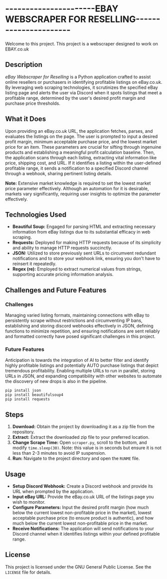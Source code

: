 # ----------------------EBAY WEBSCRAPER FOR RESELLING----------------------

Welcome to this project. This project is a webscraper designed to work on EBAY.co.uk

## Description
*eBay Webscraper for Reselling* is a Python application crafted to assist online resellers or purchasers in identifying profitable listings on eBay.co.uk. By leveraging web scraping technologies, it scrutinizes the specified eBay listing page and alerts the user via Discord when it spots listings that meet a profitable range, determined by the user's desired profit margin and purchase price thresholds.

## What it Does
Upon providing an eBay.co.uk URL, the application fetches, parses, and evaluates the listings on the page. The user is prompted to input a desired profit margin, minimum acceptable purchase price, and the lowest market price for an item. These parameters are crucial for sifting through ingenuine products and establishing a meaningful profit calculation baseline. Then, the application scans through each listing, extracting vital information like price, shipping cost, and URL. If it identifies a listing within the user-defined profitable range, it sends a notification to a specified Discord channel through a webhook, sharing pertinent listing details.

**Note:** Extensive market knowledge is required to set the lowest market price parameter effectively. Although an automation for it is desirable, markets vary significantly, requiring user insights to optimize the parameter effectively.

## Technologies Used
- **Beautiful Soup:** Engaged for parsing HTML and extracting necessary information from eBay listings due to its substantial efficacy in web scraping.
- **Requests:** Deployed for making HTTP requests because of its simplicity and ability to manage HTTP requests succinctly.
- **JSON:** Utilized to store previously sent URLs to circumvent redundant notifications and to store your webhook link, ensuring you don't have to reinsert it repeatedly.
- **Regex (re):** Employed to extract numerical values from strings, supporting accurate pricing information analysis.

## Challenges and Future Features
### Challenges
Managing varied listing formats, maintaining connections with eBay to persistently scrape without restrictions and circumventing IP bans, establishing and storing discord webhooks effectively in JSON, defining functions to minimize repetition, and ensuring notifications are sent reliably and formatted correctly have posed significant challenges in this project.

### Future Features
Anticipation is towards the integration of AI to better filter and identify highly profitable listings and potentially AUTO purchase listings that depict tremendous profitability. Enabling multiple URLs to run in parallel, storing URLs in JSON, and expanding compatibility with other websites to automate the discovery of new drops is also in the pipeline.

```shell
pip install json
pip install beautifulsoup4
pip install requests
```



## Steps
1. **Download:** Obtain the project by downloading it as a zip file from the repository.
2. **Extract:** Extract the downloaded zip file to your preferred location.
3. **Change Scrape Time:** Open `scraper.py`, scroll to the bottom, and modify `time.sleep(30)`. Note: this value is in seconds but ensure it is not less than 2-3 minutes to avoid IP suspension.
4. **Run:** Navigate to the project directory and open the `RUNME` file.

## Usage
- **Setup Discord Webhook:** Create a Discord webhook and provide its URL when prompted by the application.
- **Input eBay URL:** Provide the eBay.co.uk URL of the listings page you wish to monitor.
- **Configure Parameters:** Input the desired profit margin (how much below the current lowest non-profitable price in the market), lowest acceptable purchase price (to ensure product is authentic), and how much below the current lowest non-profitable price in the market.
- **Receive Notifications:** The application will send notifications to your Discord channel when it identifies listings within your defined profitable range.

## License
This project is licensed under the GNU General Public License. See the `LICENSE` file for details.

